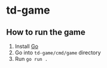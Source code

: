 # td-game

## How to run the game
1. Install [Go](https://golang.org/doc/install)
2. Go into `td-game/cmd/game` directory
3. Run `go run .`